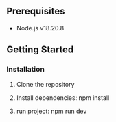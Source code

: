 
## Prerequisites

- Node.js v18.20.8

## Getting Started

### Installation

1. Clone the repository
2. Install dependencies:
   npm install

 3. run project:
     npm run dev  

